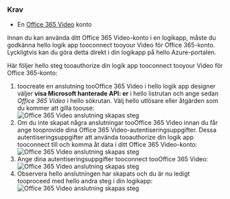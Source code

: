 ### <a name="prerequisites"></a>Krav
* En [Office 365 Video](https://support.office.com/article/Meet-Office-365-Video-ca1cc1a9-a615-46e1-b6a3-40dbd99939a6) konto  

Innan du kan använda ditt Office 365 Video-konto i en logikapp, måste du godkänna hello logik app tooconnect tooyour Video för Office 365-konto. Lyckligtvis kan du göra detta direkt i din logikapp på hello Azure-portalen.  

Här följer hello steg tooauthorize din logik app tooconnect tooyour Video för Office 365-konto:  

1. toocreate en anslutning tooOffice 365 Video i hello logik app designer väljer **visa Microsoft hanterade API: er** i hello listrutan och ange sedan *Office 365 Video* i hello sökrutan. Välj hello utlösare eller åtgärden som du kommer att gilla toouse:  
   ![Office 365 Video anslutning skapas steg](./media/connectors-create-api-office365video/office365video-1.png)  
2. Om du inte skapat några anslutningar tooOffice 365 Video innan du får ange tooprovide dina Office 365 Video-autentiseringsuppgifter. Dessa autentiseringsuppgifter att använda tooauthorize din logik app tooconnect till och komma åt data i ditt Office 365 Video-konto:  
   ![Office 365 Video anslutning skapas steg](./media/connectors-create-api-office365video/office365video-2.png)  
3. Ange dina autentiseringsuppgifter tooconnect tooOffice 365 Video:  
   ![Office 365 Video anslutning skapas steg](./media/connectors-create-api-office365video/office365video-3.png)  
4. Observera hello anslutningen har skapats och du är nu ledigt tooproceed med hello andra steg i din logikapp:  
   ![Office 365 Video anslutning skapas steg](./media/connectors-create-api-office365video/office365video-4.png)  

